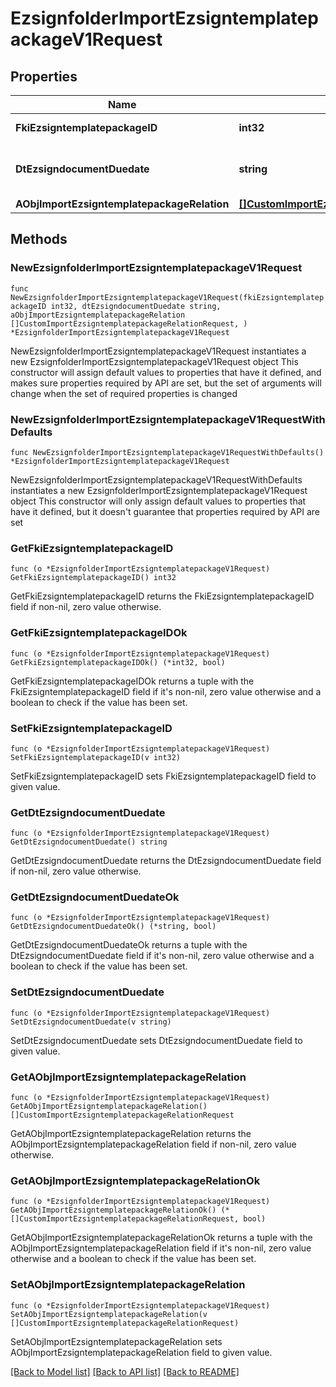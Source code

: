 # EzsignfolderImportEzsigntemplatepackageV1Request

## Properties

Name | Type | Description | Notes
------------ | ------------- | ------------- | -------------
**FkiEzsigntemplatepackageID** | **int32** | The unique ID of the Ezsigntemplatepackage | 
**DtEzsigndocumentDuedate** | **string** | The maximum date and time at which the Ezsigndocument can be signed. | 
**AObjImportEzsigntemplatepackageRelation** | [**[]CustomImportEzsigntemplatepackageRelationRequest**](CustomImportEzsigntemplatepackageRelationRequest.md) |  | 

## Methods

### NewEzsignfolderImportEzsigntemplatepackageV1Request

`func NewEzsignfolderImportEzsigntemplatepackageV1Request(fkiEzsigntemplatepackageID int32, dtEzsigndocumentDuedate string, aObjImportEzsigntemplatepackageRelation []CustomImportEzsigntemplatepackageRelationRequest, ) *EzsignfolderImportEzsigntemplatepackageV1Request`

NewEzsignfolderImportEzsigntemplatepackageV1Request instantiates a new EzsignfolderImportEzsigntemplatepackageV1Request object
This constructor will assign default values to properties that have it defined,
and makes sure properties required by API are set, but the set of arguments
will change when the set of required properties is changed

### NewEzsignfolderImportEzsigntemplatepackageV1RequestWithDefaults

`func NewEzsignfolderImportEzsigntemplatepackageV1RequestWithDefaults() *EzsignfolderImportEzsigntemplatepackageV1Request`

NewEzsignfolderImportEzsigntemplatepackageV1RequestWithDefaults instantiates a new EzsignfolderImportEzsigntemplatepackageV1Request object
This constructor will only assign default values to properties that have it defined,
but it doesn't guarantee that properties required by API are set

### GetFkiEzsigntemplatepackageID

`func (o *EzsignfolderImportEzsigntemplatepackageV1Request) GetFkiEzsigntemplatepackageID() int32`

GetFkiEzsigntemplatepackageID returns the FkiEzsigntemplatepackageID field if non-nil, zero value otherwise.

### GetFkiEzsigntemplatepackageIDOk

`func (o *EzsignfolderImportEzsigntemplatepackageV1Request) GetFkiEzsigntemplatepackageIDOk() (*int32, bool)`

GetFkiEzsigntemplatepackageIDOk returns a tuple with the FkiEzsigntemplatepackageID field if it's non-nil, zero value otherwise
and a boolean to check if the value has been set.

### SetFkiEzsigntemplatepackageID

`func (o *EzsignfolderImportEzsigntemplatepackageV1Request) SetFkiEzsigntemplatepackageID(v int32)`

SetFkiEzsigntemplatepackageID sets FkiEzsigntemplatepackageID field to given value.


### GetDtEzsigndocumentDuedate

`func (o *EzsignfolderImportEzsigntemplatepackageV1Request) GetDtEzsigndocumentDuedate() string`

GetDtEzsigndocumentDuedate returns the DtEzsigndocumentDuedate field if non-nil, zero value otherwise.

### GetDtEzsigndocumentDuedateOk

`func (o *EzsignfolderImportEzsigntemplatepackageV1Request) GetDtEzsigndocumentDuedateOk() (*string, bool)`

GetDtEzsigndocumentDuedateOk returns a tuple with the DtEzsigndocumentDuedate field if it's non-nil, zero value otherwise
and a boolean to check if the value has been set.

### SetDtEzsigndocumentDuedate

`func (o *EzsignfolderImportEzsigntemplatepackageV1Request) SetDtEzsigndocumentDuedate(v string)`

SetDtEzsigndocumentDuedate sets DtEzsigndocumentDuedate field to given value.


### GetAObjImportEzsigntemplatepackageRelation

`func (o *EzsignfolderImportEzsigntemplatepackageV1Request) GetAObjImportEzsigntemplatepackageRelation() []CustomImportEzsigntemplatepackageRelationRequest`

GetAObjImportEzsigntemplatepackageRelation returns the AObjImportEzsigntemplatepackageRelation field if non-nil, zero value otherwise.

### GetAObjImportEzsigntemplatepackageRelationOk

`func (o *EzsignfolderImportEzsigntemplatepackageV1Request) GetAObjImportEzsigntemplatepackageRelationOk() (*[]CustomImportEzsigntemplatepackageRelationRequest, bool)`

GetAObjImportEzsigntemplatepackageRelationOk returns a tuple with the AObjImportEzsigntemplatepackageRelation field if it's non-nil, zero value otherwise
and a boolean to check if the value has been set.

### SetAObjImportEzsigntemplatepackageRelation

`func (o *EzsignfolderImportEzsigntemplatepackageV1Request) SetAObjImportEzsigntemplatepackageRelation(v []CustomImportEzsigntemplatepackageRelationRequest)`

SetAObjImportEzsigntemplatepackageRelation sets AObjImportEzsigntemplatepackageRelation field to given value.



[[Back to Model list]](../README.md#documentation-for-models) [[Back to API list]](../README.md#documentation-for-api-endpoints) [[Back to README]](../README.md)


